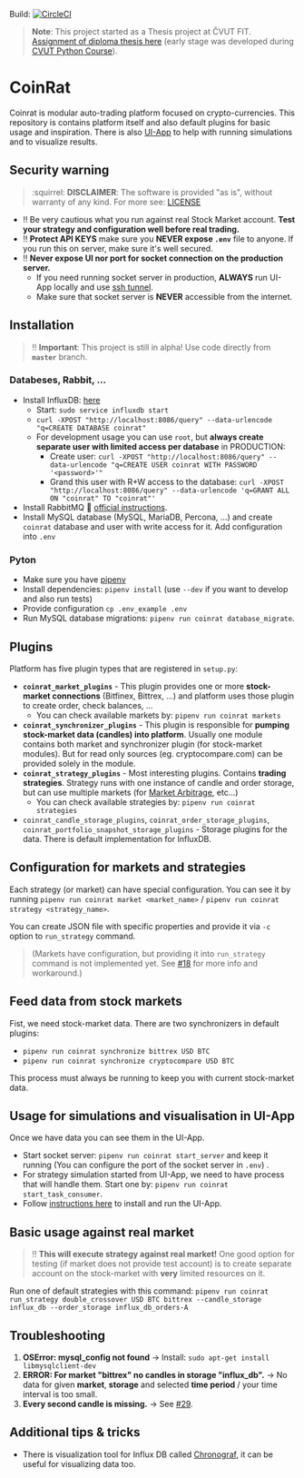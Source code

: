 Build: [![CircleCI](https://circleci.com/gh/Achse/coinrat.svg?style=svg&circle-token=33676128239f1d0da010339bfbfb34a0d42576b0)](https://circleci.com/gh/Achse/coinrat)

> **Note**: This project started as a Thesis project at ČVUT FIT. [Assignment of diploma thesis here](docs/cvut.md) (early stage was developed during [CVUT Python Course](http://naucse.python.cz/2017/mipyt-zima/)).

# CoinRat
Coinrat is modular auto-trading platform focused on crypto-currencies. This repository is contains platform itself
and also default plugins for basic usage and inspiration. There is also [UI-App](https://github.com/achse/coinrat_ui)
to help with running simulations and to visualize results. 

## Security warning 
> :squirrel: **DISCLAIMER**: The software is provided "as is", without warranty of any kind. For more see: [LICENSE](LICENSE)

* :bangbang: Be very cautious what you run against real Stock Market account. **Test your strategy and configuration well before real trading.**  
* :bangbang: **Protect API KEYS** make sure you **NEVER expose `.env`** file to anyone. If you run this on server, make sure it's well secured.
* :bangbang: **Never expose UI nor port for socket connection on the production server.** 
    * If you need running socket server in production, **ALWAYS** run UI-App locally and use [ssh tunnel](https://blog.trackets.com/2014/05/17/ssh-tunnel-local-and-remote-port-forwarding-explained-with-examples.html). 
    * Make sure that socket server is **NEVER** accessible from the internet.

## Installation
> :bangbang: **Important**: This project is still in alpha! Use code directly from **`master`** branch.

### Databeses, Rabbit, ...
* Install InfluxDB: [here](https://portal.influxdata.com/downloads#influxdb)
    * Start: `sudo service influxdb start`
    * `curl -XPOST "http://localhost:8086/query" --data-urlencode "q=CREATE DATABASE coinrat"`
    * For development usage you can use `root`, but **always create separate user with limited access per database** in PRODUCTION:
        * Create user: `curl -XPOST "http://localhost:8086/query" --data-urlencode "q=CREATE USER coinrat WITH PASSWORD '<password>'"`
        * Grand this user with R+W access to the database: `curl -XPOST "http://localhost:8086/query" --data-urlencode 'q=GRANT ALL ON "coinrat" TO "coinrat"'`
* Install RabbitMQ :rabbit: [official instructions](https://www.rabbitmq.com/install-debian.html).
* Install MySQL database (MySQL, MariaDB, Percona, ...) and create `coinrat` database and user with write access for it. Add configuration into `.env`

### Pyton
* Make sure you have [pipenv](https://github.com/pypa/pipenv)
* Install dependencies: `pipenv install` (use `--dev` if you want to develop and also run tests)
* Provide configuration `cp .env_example .env`
* Run MySQL database migrations: `pipenv run coinrat database_migrate`.
    
## Plugins
Platform has five plugin types that are registered in `setup.py`: 
* **`coinrat_market_plugins`** - This plugin provides one or more **stock-market connections** (Bitfinex, Bittrex, ...) and platform uses those plugin to create order, check balances, ...
    * You can check available markets by: `pipenv run coinrat markets`
* **`coinrat_synchronizer_plugins`** - This plugin is responsible for **pumping stock-market data (candles) into platform**. Usually one module contains both market and synchronizer plugin (for stock-market modules). But for read only sources (eg. cryptocompare.com) can be provided solely in the module.
* **`coinrat_strategy_plugins`** - Most interesting plugins. Contains **trading strategies**. Strategy runs with one instance of candle and order storage, but can use multiple markets (for [Market Arbitrage](https://www.investopedia.com/terms/m/marketarbitrage.asp), etc...)
    * You can check available strategies by: `pipenv run coinrat strategies`
* `coinrat_candle_storage_plugins`, `coinrat_order_storage_plugins`, `coinrat_portfolio_snapshot_storage_plugins` - Storage plugins for the data. There is default implementation for InfluxDB.

## Configuration for markets and strategies
Each strategy (or market) can have special configuration. You can see it by running 
`pipenv run coinrat market <market_name>` / `pipenv run coinrat strategy <strategy_name>`.

You can create JSON file with specific properties and provide it via `-c` option to `run_strategy` command.

> (Markets have configuration, but providing it into `run_strategy` command is not implemented yet. See [#18](https://github.com/Achse/coinrat/issues/18) for more info and workaround.)

## Feed data from stock markets
Fist, we need stock-market data. There are two synchronizers in default plugins:
* `pipenv run coinrat synchronize bittrex USD BTC`
* `pipenv run coinrat synchronize cryptocompare USD BTC`

This process must always be running to keep you with current stock-market data.

## Usage for simulations and visualisation in UI-App
Once we have data you can see them in the UI-App.

* Start socket server: `pipenv run coinrat start_server` and keep it running (You can configure the port of the socket server in `.env`)  .
* For strategy simulation started from UI-App, we need to have process that will handle them. Start one by: `pipenv run coinrat start_task_consumer`.
* Follow [instructions here](https://github.com/achse/coinrat_ui) to install and run the UI-App.

## Basic usage against real market
> :bangbang: **This will execute strategy against real market!** One good option for testing (if market does not provide test account) is to create separate account on the stock-market with **very** limited resources on it.

Run one of default strategies with this command: `pipenv run coinrat run_strategy double_crossover USD BTC bittrex --candle_storage influx_db --order_storage influx_db_orders-A` 

## Troubleshooting
1. **OSError: mysql_config not found** → Install: `sudo apt-get install libmysqlclient-dev`
2. **ERROR: For market "bittrex" no candles in storage "influx_db".** → No data for given **market**, **storage** and selected **time period** / your time interval is too small.
3. **Every second candle is missing.** → See [#29](https://github.com/Achse/coinrat/issues/29).

## Additional tips & tricks
* There is visualization tool for Influx DB called [Chronograf](https://github.com/influxdata/chronograf), it can be useful for visualizing data too.
